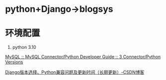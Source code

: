 # python+Django->blogsys

# 环境配置

1. python 3.10

[MySQL :: MySQL Connector/Python Developer Guide :: 3 Connector/Python Versions](https://dev.mysql.com/doc/connector-python/en/connector-python-versions.html)

[Django版本选择、Python兼容问题及更新时间（长期更新）-CSDN博客](https://blog.csdn.net/qq_28770757/article/details/123415364)